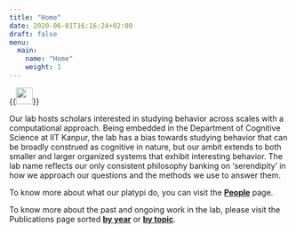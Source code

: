 ```yaml
---
title: "Home"
date: 2020-06-01T16:16:24+02:00
draft: false
menu:
  main:
    name: "Home"
    weight: 1
---
```


{{<image float="center" width="30em" frame="false" caption="PLATIPUS:  **P**robability **L**ogic **A**nd **T**heories of **I**nformation **P**rocessing **U**sed **S**erendipitously" src="img/platipus_lab_2023.jpg" >}}

Our lab hosts scholars interested in studying behavior across scales with a computational approach. Being embedded in the Department of Cognitive Science at IIT Kanpur, the lab has a bias towards studying behavior that can be broadly construed as cognitive in nature, but our ambit extends to both smaller and larger organized systems that exhibit interesting behavior. The lab name reflects our only consistent philosophy banking on ‘serendipity’ in how we approach our questions and the methods we use to answer them.

To know more about what our platypi do, you can visit the **[People](./people/)** page.

To know more about the past and ongoing work in the lab, please visit the Publications page sorted **[by year](/publications/by-year)** or **[by topic](/publications/by-topic)**.
